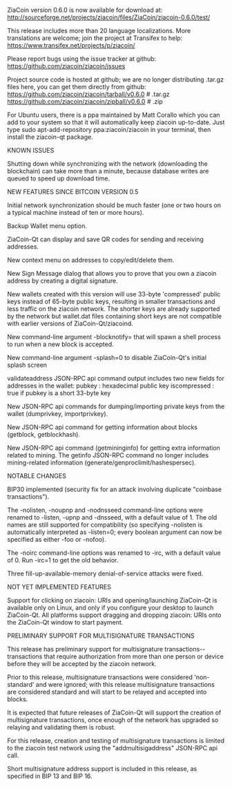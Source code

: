 ZiaCoin version 0.6.0 is now available for download at:
http://sourceforge.net/projects/ziacoin/files/ZiaCoin/ziacoin-0.6.0/test/

This release includes more than 20 language localizations.
More translations are welcome; join the
project at Transifex to help:
https://www.transifex.net/projects/p/ziacoin/

Please report bugs using the issue tracker at github:
https://github.com/ziacoin/ziacoin/issues

Project source code is hosted at github; we are no longer
distributing .tar.gz files here, you can get them
directly from github:
https://github.com/ziacoin/ziacoin/tarball/v0.6.0  # .tar.gz
https://github.com/ziacoin/ziacoin/zipball/v0.6.0  # .zip

For Ubuntu users, there is a ppa maintained by Matt Corallo which
you can add to your system so that it will automatically keep
ziacoin up-to-date.  Just type
sudo apt-add-repository ppa:ziacoin/ziacoin
in your terminal, then install the ziacoin-qt package.


KNOWN ISSUES

Shutting down while synchronizing with the network
(downloading the blockchain) can take more than a minute,
because database writes are queued to speed up download
time.


NEW FEATURES SINCE BITCOIN VERSION 0.5

Initial network synchronization should be much faster
(one or two hours on a typical machine instead of ten or more
hours).

Backup Wallet menu option.

ZiaCoin-Qt can display and save QR codes for sending
and receiving addresses.

New context menu on addresses to copy/edit/delete them.

New Sign Message dialog that allows you to prove that you
own a ziacoin address by creating a digital
signature.

New wallets created with this version will
use 33-byte 'compressed' public keys instead of
65-byte public keys, resulting in smaller
transactions and less traffic on the ziacoin
network. The shorter keys are already supported
by the network but wallet.dat files containing
short keys are not compatible with earlier
versions of ZiaCoin-Qt/ziacoind.

New command-line argument -blocknotify=<command>
that will spawn a shell process to run <command> 
when a new block is accepted.

New command-line argument -splash=0 to disable
ZiaCoin-Qt's initial splash screen

validateaddress JSON-RPC api command output includes
two new fields for addresses in the wallet:
pubkey : hexadecimal public key
iscompressed : true if pubkey is a short 33-byte key

New JSON-RPC api commands for dumping/importing
private keys from the wallet (dumprivkey, importprivkey).

New JSON-RPC api command for getting information about
blocks (getblock, getblockhash).

New JSON-RPC api command (getmininginfo) for getting
extra information related to mining. The getinfo
JSON-RPC command no longer includes mining-related
information (generate/genproclimit/hashespersec).



NOTABLE CHANGES

BIP30 implemented (security fix for an attack involving
duplicate "coinbase transactions").

The -nolisten, -noupnp and -nodnsseed command-line
options were renamed to -listen, -upnp and -dnsseed,
with a default value of 1. The old names are still
supported for compatibility (so specifying -nolisten
is automatically interpreted as -listen=0; every
boolean argument can now be specified as either
-foo or -nofoo).

The -noirc command-line options was renamed to
-irc, with a default value of 0. Run -irc=1 to
get the old behavior.

Three fill-up-available-memory denial-of-service
attacks were fixed.


NOT YET IMPLEMENTED FEATURES

Support for clicking on ziacoin: URIs and
opening/launching ZiaCoin-Qt is available only on Linux,
and only if you configure your desktop to launch
ZiaCoin-Qt. All platforms support dragging and dropping
ziacoin: URIs onto the ZiaCoin-Qt window to start
payment.


PRELIMINARY SUPPORT FOR MULTISIGNATURE TRANSACTIONS

This release has preliminary support for multisignature
transactions-- transactions that require authorization
from more than one person or device before they
will be accepted by the ziacoin network.

Prior to this release, multisignature transactions
were considered 'non-standard' and were ignored;
with this release multisignature transactions are
considered standard and will start to be relayed
and accepted into blocks.

It is expected that future releases of ZiaCoin-Qt
will support the creation of multisignature transactions,
once enough of the network has upgraded so relaying
and validating them is robust.

For this release, creation and testing of multisignature
transactions is limited to the ziacoin test network using
the "addmultisigaddress" JSON-RPC api call.

Short multisignature address support is included in this
release, as specified in BIP 13 and BIP 16.
